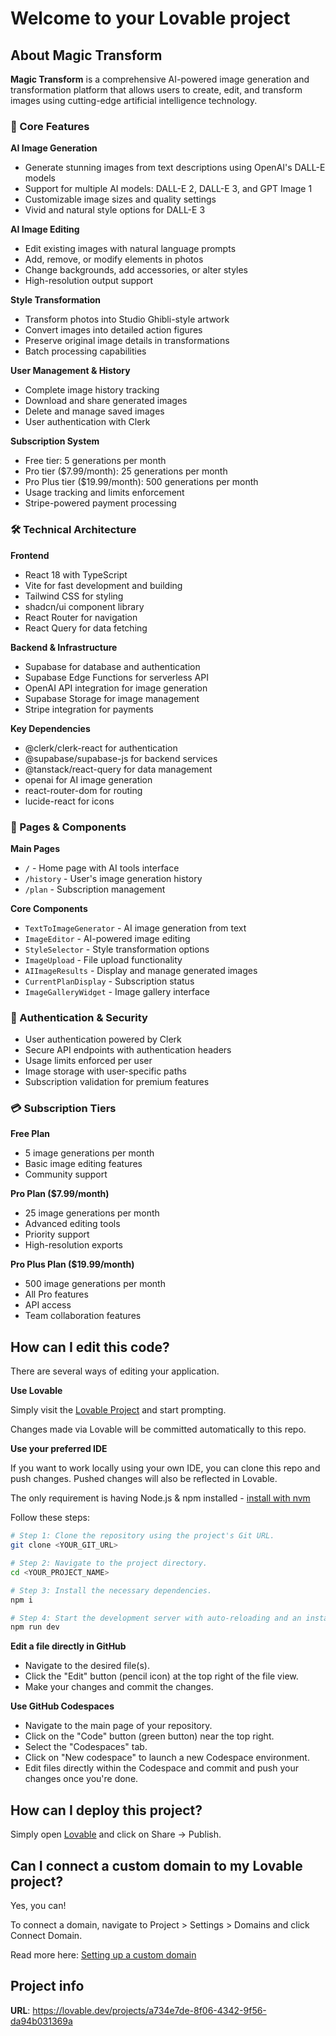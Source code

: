 # Welcome to your Lovable project

## About Magic Transform

**Magic Transform** is a comprehensive AI-powered image generation and transformation platform that allows users to create, edit, and transform images using cutting-edge artificial intelligence technology.

### 🎨 Core Features

**AI Image Generation**

- Generate stunning images from text descriptions using OpenAI's DALL-E models
- Support for multiple AI models: DALL-E 2, DALL-E 3, and GPT Image 1
- Customizable image sizes and quality settings
- Vivid and natural style options for DALL-E 3

**AI Image Editing**

- Edit existing images with natural language prompts
- Add, remove, or modify elements in photos
- Change backgrounds, add accessories, or alter styles
- High-resolution output support

**Style Transformation**

- Transform photos into Studio Ghibli-style artwork
- Convert images into detailed action figures
- Preserve original image details in transformations
- Batch processing capabilities

**User Management & History**

- Complete image history tracking
- Download and share generated images
- Delete and manage saved images
- User authentication with Clerk

**Subscription System**

- Free tier: 5 generations per month
- Pro tier ($7.99/month): 25 generations per month
- Pro Plus tier ($19.99/month): 500 generations per month
- Usage tracking and limits enforcement
- Stripe-powered payment processing

### 🛠 Technical Architecture

**Frontend**

- React 18 with TypeScript
- Vite for fast development and building
- Tailwind CSS for styling
- shadcn/ui component library
- React Router for navigation
- React Query for data fetching

**Backend & Infrastructure**

- Supabase for database and authentication
- Supabase Edge Functions for serverless API
- OpenAI API integration for image generation
- Supabase Storage for image management
- Stripe integration for payments

**Key Dependencies**

- @clerk/clerk-react for authentication
- @supabase/supabase-js for backend services
- @tanstack/react-query for data management
- openai for AI image generation
- react-router-dom for routing
- lucide-react for icons

### 📱 Pages & Components

**Main Pages**

- `/` - Home page with AI tools interface
- `/history` - User's image generation history
- `/plan` - Subscription management

**Core Components**

- `TextToImageGenerator` - AI image generation from text
- `ImageEditor` - AI-powered image editing
- `StyleSelector` - Style transformation options
- `ImageUpload` - File upload functionality
- `AIImageResults` - Display and manage generated images
- `CurrentPlanDisplay` - Subscription status
- `ImageGalleryWidget` - Image gallery interface

### 🔐 Authentication & Security

- User authentication powered by Clerk
- Secure API endpoints with authentication headers
- Usage limits enforced per user
- Image storage with user-specific paths
- Subscription validation for premium features

### 💳 Subscription Tiers

**Free Plan**

- 5 image generations per month
- Basic image editing features
- Community support

**Pro Plan ($7.99/month)**

- 25 image generations per month
- Advanced editing tools
- Priority support
- High-resolution exports

**Pro Plus Plan ($19.99/month)**

- 500 image generations per month
- All Pro features
- API access
- Team collaboration features

## How can I edit this code?

There are several ways of editing your application.

**Use Lovable**

Simply visit the [Lovable Project](https://lovable.dev/projects/a734e7de-8f06-4342-9f56-da94b031369a) and start prompting.

Changes made via Lovable will be committed automatically to this repo.

**Use your preferred IDE**

If you want to work locally using your own IDE, you can clone this repo and push changes. Pushed changes will also be reflected in Lovable.

The only requirement is having Node.js & npm installed - [install with nvm](https://github.com/nvm-sh/nvm#installing-and-updating)

Follow these steps:

```sh
# Step 1: Clone the repository using the project's Git URL.
git clone <YOUR_GIT_URL>

# Step 2: Navigate to the project directory.
cd <YOUR_PROJECT_NAME>

# Step 3: Install the necessary dependencies.
npm i

# Step 4: Start the development server with auto-reloading and an instant preview.
npm run dev
```

**Edit a file directly in GitHub**

- Navigate to the desired file(s).
- Click the "Edit" button (pencil icon) at the top right of the file view.
- Make your changes and commit the changes.

**Use GitHub Codespaces**

- Navigate to the main page of your repository.
- Click on the "Code" button (green button) near the top right.
- Select the "Codespaces" tab.
- Click on "New codespace" to launch a new Codespace environment.
- Edit files directly within the Codespace and commit and push your changes once you're done.

## How can I deploy this project?

Simply open [Lovable](https://lovable.dev/projects/a734e7de-8f06-4342-9f56-da94b031369a) and click on Share -> Publish.

## Can I connect a custom domain to my Lovable project?

Yes, you can!

To connect a domain, navigate to Project > Settings > Domains and click Connect Domain.

Read more here: [Setting up a custom domain](https://docs.lovable.dev/tips-tricks/custom-domain#step-by-step-guide)

## Project info

**URL**: https://lovable.dev/projects/a734e7de-8f06-4342-9f56-da94b031369a
